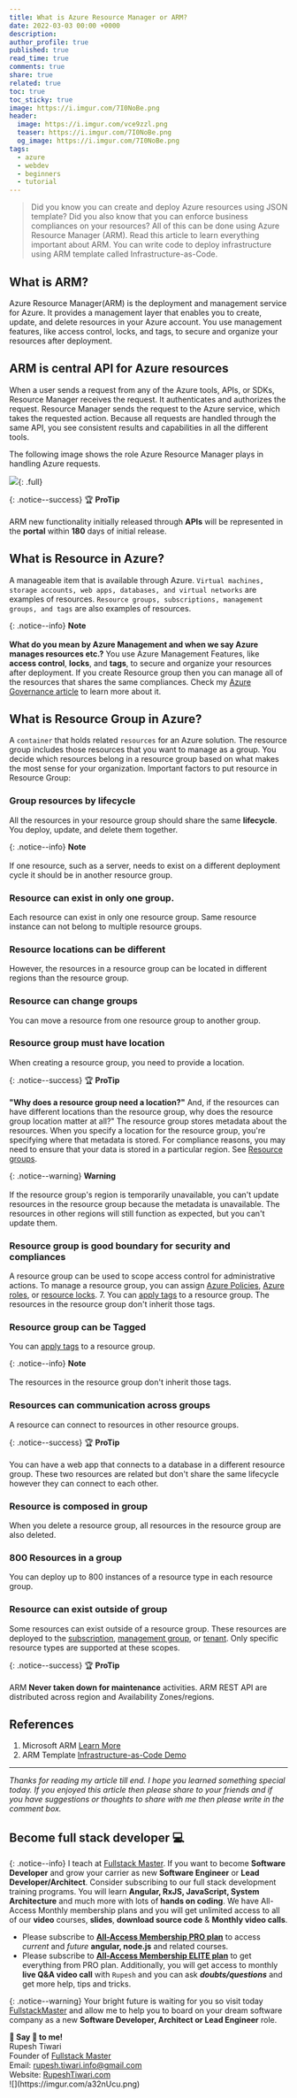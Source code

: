 ```yaml
---
title: What is Azure Resource Manager or ARM?
date: 2022-03-03 00:00 +0000
description:
author_profile: true
published: true
read_time: true
comments: true
share: true
related: true
toc: true
toc_sticky: true
image: https://i.imgur.com/7I0NoBe.png
header:
  image: https://i.imgur.com/vce9zzl.png
  teaser: https://i.imgur.com/7I0NoBe.png
  og_image: https://i.imgur.com/7I0NoBe.png
tags:
  - azure
  - webdev
  - beginners
  - tutorial
---
```


> Did you know you can create and deploy Azure resources using JSON template? Did you also know that you can enforce business compliances on your resources? All of this can be done using Azure Resource Manager (ARM). Read this article to learn everything important about ARM. You can write code to deploy infrastructure using ARM template called Infrastructure-as-Code.

## What is ARM?

Azure Resource Manager(ARM) is the deployment and management service for Azure. It provides a management layer that enables you to create, update, and delete resources in your Azure account. You use management features, like access control, locks, and tags, to secure and organize your resources after deployment.

## ARM is central API for Azure resources

When a user sends a request from any of the Azure tools, APIs, or SDKs, Resource Manager receives the request. It authenticates and authorizes the request. Resource Manager sends the request to the Azure service, which takes the requested action. Because all requests are handled through the same API, you see consistent results and capabilities in all the different tools.

The following image shows the role Azure Resource Manager plays in handling Azure requests.

![](https://imgur.com/fisyo54.png){: .full}

{: .notice--success}
🏆 **ProTip** \
\
 ARM new functionality initially released through **APIs** will be represented in the **portal** within **180** days of initial release.

## What is Resource in Azure?

A manageable item that is available through Azure. `Virtual machines, storage accounts, web apps, databases, and virtual networks` are examples of resources. `Resource groups, subscriptions, management groups, and tags` are also examples of resources.

{: .notice--info}
<i class="fa fa-info-circle"></i> **Note** \
\
**What do you mean by Azure Management and when we say Azure manages resources etc.?**
You use Azure Management Features, like **access control**, **locks**, and **tags**, to secure and organize your resources after deployment. If you create Resource group then you can manage all of the resources that shares the same compliances.
Check my [Azure Governance article](https://rupeshtiwari.com/design-azure-governance-for-microsoft-azure-solutions-architect/) to learn more about it.

## What is Resource Group in Azure?

A `container` that holds related `resources` for an Azure solution. The resource group includes those resources that you want to manage as a group. You decide which resources belong in a resource group based on what makes the most sense for your organization.
Important factors to put resource in Resource Group:

### Group resources by lifecycle

All the resources in your resource group should share the same **lifecycle**. You deploy, update, and delete them together.

{: .notice--info}
<i class="fa fa-info-circle"></i> **Note** \
\
 If one resource, such as a server, needs to exist on a different deployment cycle it should be in another resource group.

### Resource can exist in only one group.

Each resource can exist in only one resource group. Same resource instance can not belong to multiple resource groups. 

### Resource locations can be different

However, the resources in a resource group can be located in different regions than the resource group.

### Resource can change groups

You can move a resource from one resource group to another group.

### Resource group must have location

When creating a resource group, you need to provide a location.

{: .notice--success}
🏆 **ProTip** \
\
**"Why does a resource group need a location?"** And, if the resources can have different locations than the resource group, why does the resource group location matter at all?" The resource group stores metadata about the resources. When you specify a location for the resource group, you're specifying where that metadata is stored. For compliance reasons, you may need to ensure that your data is stored in a particular region.
See [Resource groups](https://docs.microsoft.com/en-us/azure/azure-resource-manager/management/overview#resource-groups).

{: .notice--warning}
<i class="fas fa-exclamation-triangle"></i> **Warning** \
\
 If the resource group's region is temporarily unavailable, you can't update resources in the resource group because the metadata is unavailable. The resources in other regions will still function as expected, but you can't update them.

### Resource group is good boundary for security and compliances

A resource group can be used to scope access control for administrative actions. To manage a resource group, you can assign [Azure Policies](https://docs.microsoft.com/en-us/azure/governance/policy/overview), [Azure roles](https://docs.microsoft.com/en-us/azure/role-based-access-control/role-assignments-portal), or [resource locks](https://docs.microsoft.com/en-us/azure/azure-resource-manager/management/lock-resources). 7. You can [apply tags](https://docs.microsoft.com/en-us/azure/azure-resource-manager/management/tag-resources) to a resource group. The resources in the resource group don't inherit those tags.

### Resource group can be Tagged

You can [apply tags](https://docs.microsoft.com/en-us/azure/azure-resource-manager/management/tag-resources) to a resource group.

{: .notice--info}
<i class="fa fa-info-circle"></i> **Note** \
\
 The resources in the resource group don't inherit those tags.

### Resources can communication across groups

A resource can connect to resources in other resource groups.

{: .notice--success}
🏆 **ProTip** \
\
 You can have a web app that connects to a database in a different resource group. These two resources are related but don't share the same lifecycle however they can connect to each other.

### Resource is composed in group

When you delete a resource group, all resources in the resource group are also deleted.

### 800 Resources in a group

You can deploy up to 800 instances of a resource type in each resource group.

### Resource can exist outside of group

Some resources can exist outside of a resource group. These resources are deployed to the [subscription](https://docs.microsoft.com/en-us/azure/azure-resource-manager/templates/deploy-to-subscription), [management group](https://docs.microsoft.com/en-us/azure/azure-resource-manager/templates/deploy-to-management-group), or [tenant](https://docs.microsoft.com/en-us/azure/azure-resource-manager/templates/deploy-to-tenant). Only specific resource types are supported at these scopes.

{: .notice--success}
🏆 **ProTip** \
\
ARM **Never taken down for maintenance** activities. ARM REST API are distributed across region and Availability Zones/regions.

## References

1. Microsoft ARM [Learn More](https://docs.microsoft.com/en-us/azure/azure-resource-manager/management/overview#understand-scope)
2. ARM Template [Infrastructure-as-Code Demo](https://azure.microsoft.com/en-us/resources/videos/build-2019-what-s-new-with-azure-resource-manager-arm/)

---

_Thanks for reading my article till end. I hope you learned something special today. If you enjoyed this article then please share to your friends and if you have suggestions or thoughts to share with me then please write in the comment box._

## Become full stack developer 💻

{: .notice--info}
I teach at [Fullstack Master](https://www.fullstackmaster.net). If you want to become **Software Developer** and grow your carrier as new **Software Engineer** or **Lead Developer/Architect**. Consider subscribing to our full stack development training programs. You will learn **Angular, RxJS, JavaScript, System Architecture** and much more with lots of **hands on coding**. We have All-Access Monthly membership plans and you will get unlimited access to all of our **video** courses, **slides**, **download source code** & **Monthly video calls**.

- Please subscribe to **[All-Access Membership PRO plan](https://www.fullstackmaster.net/pro)** to access _current_ and _future_ **angular, node.js** and related courses.
- Please subscribe to **[All-Access Membership ELITE plan](https://www.fullstackmaster.net/elite)** to get everything from PRO plan. Additionally, you will get access to monthly **live Q&A video call** with `Rupesh` and you can ask **_doubts/questions_** and get more help, tips and tricks.

{: .notice--warning}
Your bright future is waiting for you so visit today [FullstackMaster](www.fullstackmaster.net) and allow me to help you to board on your dream software company as a new **Software Developer, Architect or Lead Engineer** role.

<div class="notice--success">
<strong>💖 Say 👋 to me!</strong>
<br>Rupesh Tiwari
<br>Founder of <a href="https://www.fullstackmaster.net">Fullstack Master </a>
<br>Email: <a href="mailto:rupesh.tiwari.info@gmail.com?subject=Hi">rupesh.tiwari.info@gmail.com</a>
<br>Website: <a href="https://www.rupeshtiwari.com">RupeshTiwari.com </a>
</div>
![](https://imgur.com/a32nUcu.png)
